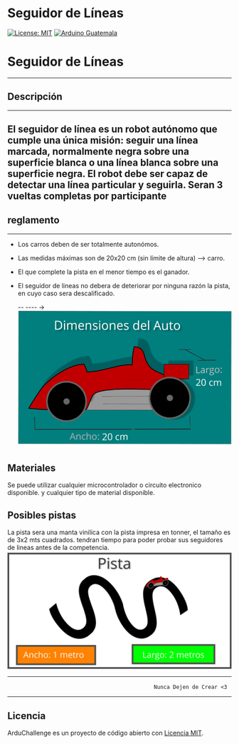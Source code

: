 # Seguidor de Líneas

[![License: MIT](https://img.shields.io/badge/License-MIT-yellow.svg)](https://opensource.org/licenses/MIT)
[![Arduino Guatemala](https://img.shields.io/badge/Arduino-Guatemala-blue.svg)](https://www.facebook.com/ArduinoGuatemala)

# Seguidor de Líneas 
--------------
## Descripción
--------------
El seguidor de línea es un robot autónomo que cumple una única misión: seguir una línea marcada, normalmente negra sobre una superficie blanca o una línea blanca sobre una superficie negra. El robot debe ser capaz de detectar una línea particular y seguirla.
Seran 3 vueltas completas por participante
-------------
## reglamento
-------------------
- Los carros deben de ser totalmente autonómos. 
- Las medidas máximas son de 20x20 cm (sin límite de altura) --> carro.
- El que complete la pista en el menor tiempo es el ganador.
- El seguidor de lineas no debera de deteriorar por ninguna razón la pista, en cuyo caso sera descalificado.
 
  -- ---- ->![](Carro1.jpg)

## Materiales

Se puede utilizar cualquier microcontrolador o circuito electronico disponible. 
y cualquier tipo de material disponible.

## Posibles pistas
La pista sera una manta vinilica con la pista impresa en tonner, el tamaño es de 3x2 mts cuadrados. 
tendran tiempo para poder probar sus seguidores de lineas antes de la competencia.
![](pista1.JPG)

---------
                                                  Nunca Dejen de Crear <3
--------
## Licencia

ArduChallenge es un proyecto de código abierto con [Licencia MIT](https://opensource.org/licenses/MIT).

